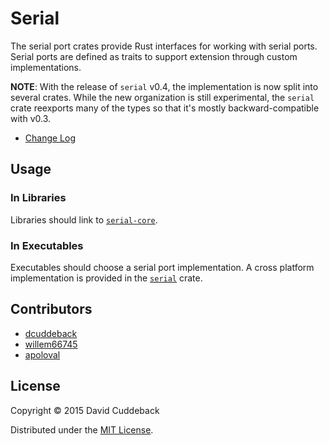 # Serial

The serial port crates provide Rust interfaces for working with serial ports. Serial ports are
defined as traits to support extension through custom implementations.

**NOTE**: With the release of `serial` v0.4, the implementation is now split into several crates.
While the new organization is still experimental, the `serial` crate reexports many of the types so
that it's mostly backward-compatible with v0.3.

* [Change Log](CHANGELOG.md)

## Usage
### In Libraries
Libraries should link to [`serial-core`](serial-core/).

### In Executables
Executables should choose a serial port implementation.
A cross platform implementation is provided in the [`serial`](serial/) crate.

## Contributors
* [dcuddeback](https://github.com/dcuddeback)
* [willem66745](https://github.com/willem66745)
* [apoloval](https://github.com/apoloval)

## License
Copyright © 2015 David Cuddeback

Distributed under the [MIT License](LICENSE).
